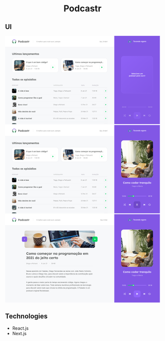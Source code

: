 <div align="center">
  <h1>Podcastr</h1>
</div>

## UI

<div align="center">
<img src="./screenshot-01.png" alt="Home (Nada tocando)" />
<img src="./screenshot-02.png" alt="Home" />
<img src="./screenshot-03.png" alt="Home interna" />
</div>

## Technologies

- React.js
- Next.js
